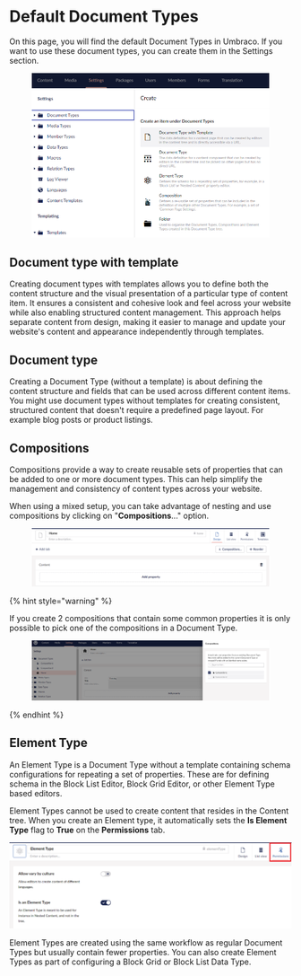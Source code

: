 # Default Document Types

On this page, you will find the default Document Types in Umbraco. If you want to use these document types, you can create them in the Settings section.

<figure><img src="../../../../../10/umbraco-cms/fundamentals/data/images/v8Screenshots/createDoctype.PNG" alt=""><figcaption></figcaption></figure>

## Document type with template

Creating document types with templates allows you to define both the content structure and the visual presentation of a particular type of content item. It ensures a consistent and cohesive look and feel across your website while also enabling structured content management. This approach helps separate content from design, making it easier to manage and update your website's content and appearance independently through templates.

## Document type

Creating a Document Type (without a template) is about defining the content structure and fields that can be used across different content items. You might use document types without templates for creating consistent, structured content that doesn't require a predefined page layout. For example blog posts or product listings.

## Compositions

Compositions provide a way to create reusable sets of properties that can be added to one or more document types. This can help simplify the management and consistency of content types across your website.

When using a mixed setup, you can take advantage of nesting and use compositions by clicking on "**Compositions**..." option.

<figure><img src="../../../../../10/umbraco-cms/fundamentals/data/images/v8Screenshots/createGroup_new.png" alt=""><figcaption></figcaption></figure>

{% hint style="warning" %}

If you create 2 compositions that contain some common properties it is only possible to pick one of the compositions in a Document Type.
<figure><img src="../../../../../10/umbraco-cms/fundamentals/data/images/Composition-duplicates.PNG" alt=""><figcaption></figcaption></figure>

{% endhint %}

## Element Type

An Element Type is a Document Type without a template containing schema configurations for repeating a set of properties. These are for defining schema in the Block List Editor, Block Grid Editor, or other Element Type based editors.

Element Types cannot be used to create content that resides in the Content tree. When you create an Element type, it automatically sets the **Is Element Type** flag to **True** on the **Permissions** tab.

![Element Type](../../../../../10/umbraco-cms/fundamentals/data/images/Element-Type.png)

Element Types are created using the same workflow as regular Document Types but usually contain fewer properties. You can also create Element Types as part of configuring a Block Grid or Block List Data Type.
